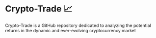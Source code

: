 # Crypto-Trade 📈
Crypto-Trade is a GitHub repository dedicated to analyzing the potential returns in the dynamic and ever-evolving cryptocurrency market
